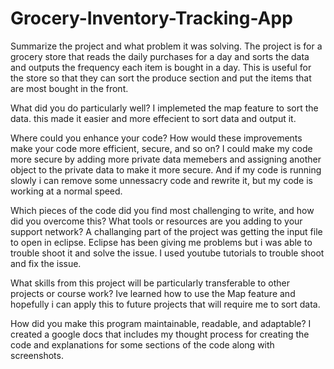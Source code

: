 # Grocery-Inventory-Tracking-App
Summarize the project and what problem it was solving.
The project is for a grocery store that reads the daily purchases for a day and sorts the data and outputs the frequency each item is bought in a day. This is useful for the store so that they can sort the produce section and put the items that are most bought in the front. 


What did you do particularly well?
I implemeted the map feature to sort the data. this made it easier and more effecient to sort data and output it. 


Where could you enhance your code? How would these improvements make your code more efficient, secure, and so on?
I could make my code more secure by adding more private data memebers and assigning another object to the private data to make it more secure. And if my code is running slowly i can remove some unnessacry code and rewrite it, but my code is working at a normal speed. 


Which pieces of the code did you find most challenging to write, and how did you overcome this? What tools or resources are you adding to your support network? 
A challanging part of the project was getting the input file to open in eclipse. Eclipse has been giving me problems but i was able to trouble shoot it and solve the issue. I used youtube tutorials to trouble shoot and fix the issue. 


What skills from this project will be particularly transferable to other projects or course work?
Ive learned how to use the Map feature and hopefully i can apply this to future projects that will require me to sort data.


How did you make this program maintainable, readable, and adaptable?
I created a google docs that includes my thought process for creating the code and explanations for some sections of the code along with screenshots.
